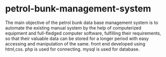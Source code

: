 # petrol-bunk-management-system
The main objective of the petrol bunk data base management system is to automate the existing manual system by the help of computerized equipment and full-fledged  computer software, fulfilling their requirements, so that their valuable data can be stored  for a longer period with easy accessing and manipulation of the same. 
front end developed using html,css.
php is used for connecting.
mysql is used for database.
